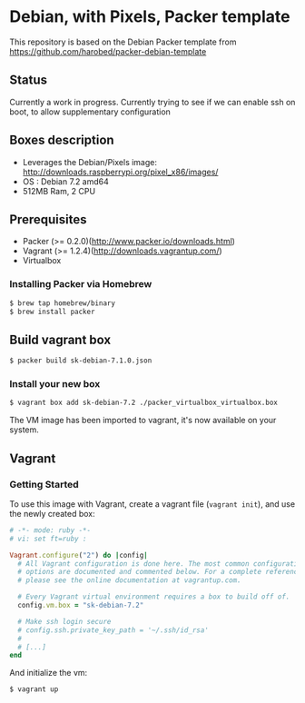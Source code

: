 Debian, with Pixels, Packer template
====================================

This repository is based on the Debian Packer template from https://github.com/harobed/packer-debian-template

## Status

Currently a work in progress. Currently trying to see if
we can enable ssh on boot, to allow supplementary configuration

## Boxes description

* Leverages the Debian/Pixels image: http://downloads.raspberrypi.org/pixel_x86/images/
* OS : Debian 7.2 amd64
* 512MB Ram, 2 CPU



## Prerequisites

* Packer (>= 0.2.0)(http://www.packer.io/downloads.html)
* Vagrant (>= 1.2.4)(http://downloads.vagrantup.com/)
* Virtualbox

### Installing Packer via Homebrew

```bash
$ brew tap homebrew/binary
$ brew install packer
```

## Build vagrant box

```bash
$ packer build sk-debian-7.1.0.json
```


### Install your new box

```bash
$ vagrant box add sk-debian-7.2 ./packer_virtualbox_virtualbox.box
```

The VM image has been imported to vagrant, it's now available on your system.


## Vagrant

### Getting Started

To use this image with Vagrant, create a vagrant file (```vagrant init```), and use the newly created box:

```ruby
# -*- mode: ruby -*-
# vi: set ft=ruby :

Vagrant.configure("2") do |config|
  # All Vagrant configuration is done here. The most common configuration
  # options are documented and commented below. For a complete reference,
  # please see the online documentation at vagrantup.com.

  # Every Vagrant virtual environment requires a box to build off of.
  config.vm.box = "sk-debian-7.2"

  # Make ssh login secure
  # config.ssh.private_key_path = '~/.ssh/id_rsa'
  #
  # [...]
end
```

And initialize the vm:

```bash
$ vagrant up
```